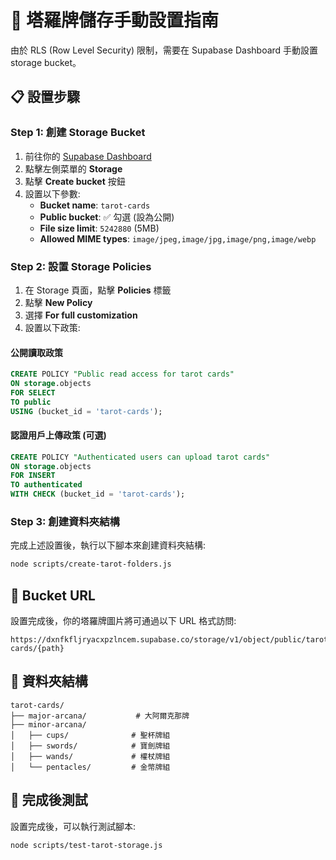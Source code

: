 # 🔮 塔羅牌儲存手動設置指南

由於 RLS (Row Level Security) 限制，需要在 Supabase Dashboard 手動設置 storage bucket。

## 📋 設置步驟

### Step 1: 創建 Storage Bucket

1. 前往你的 [Supabase Dashboard](https://supabase.com/dashboard/project/dxnfkfljryacxpzlncem)
2. 點擊左側菜單的 **Storage**
3. 點擊 **Create bucket** 按鈕
4. 設置以下參數:
   - **Bucket name**: `tarot-cards`
   - **Public bucket**: ✅ 勾選 (設為公開)
   - **File size limit**: `5242880` (5MB)
   - **Allowed MIME types**: `image/jpeg,image/jpg,image/png,image/webp`

### Step 2: 設置 Storage Policies

1. 在 Storage 頁面，點擊 **Policies** 標籤
2. 點擊 **New Policy**
3. 選擇 **For full customization**
4. 設置以下政策:

#### 公開讀取政策
```sql
CREATE POLICY "Public read access for tarot cards"
ON storage.objects
FOR SELECT
TO public
USING (bucket_id = 'tarot-cards');
```

#### 認證用戶上傳政策 (可選)
```sql
CREATE POLICY "Authenticated users can upload tarot cards"
ON storage.objects
FOR INSERT
TO authenticated
WITH CHECK (bucket_id = 'tarot-cards');
```

### Step 3: 創建資料夾結構

完成上述設置後，執行以下腳本來創建資料夾結構:

```bash
node scripts/create-tarot-folders.js
```

## 🔗 Bucket URL

設置完成後，你的塔羅牌圖片將可通過以下 URL 格式訪問:

```
https://dxnfkfljryacxpzlncem.supabase.co/storage/v1/object/public/tarot-cards/{path}
```

## 📁 資料夾結構

```
tarot-cards/
├── major-arcana/           # 大阿爾克那牌
├── minor-arcana/
│   ├── cups/              # 聖杯牌組
│   ├── swords/            # 寶劍牌組
│   ├── wands/             # 權杖牌組
│   └── pentacles/         # 金幣牌組
```

## 🎯 完成後測試

設置完成後，可以執行測試腳本:

```bash
node scripts/test-tarot-storage.js
```